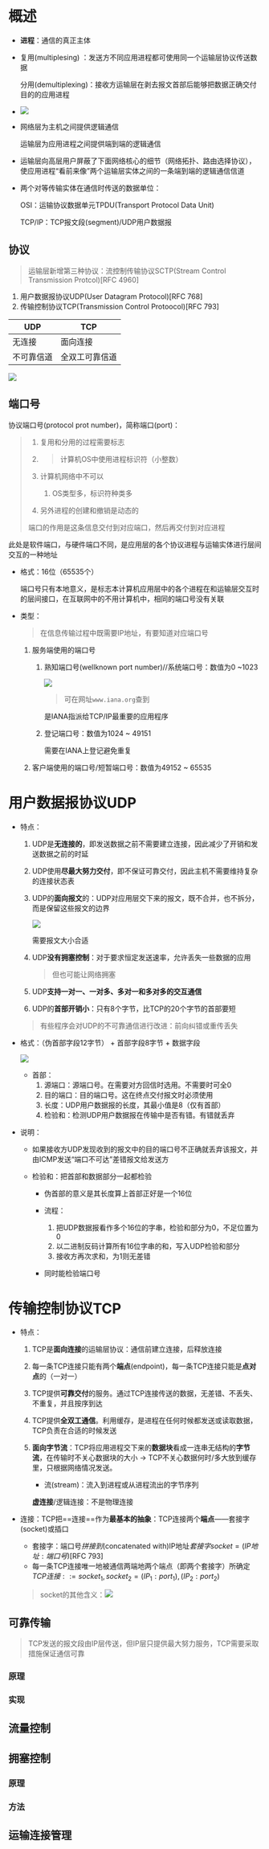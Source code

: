 # 概述

+ **进程**：通信的真正主体

+ 复用(multiplesing)     ：发送方不同应用进程都可使用同一个运输层协议传送数据

  分用(demultiplexing)：接收方运输层在剥去报文首部后能够把数据正确交付目的的应用进程
  
+  ![](https://cdn.jsdelivr.net/gh/zweix123/CS-notes-img@master/Computer-Network/逻辑通信.png)

  + 网络层为主机之间提供逻辑通信

    运输层为应用进程之间提供端到端的逻辑通信

  + 运输层向高层用户屏蔽了下面网络核心的细节（网络拓扑、路由选择协议），使应用进程“看前来像”两个运输层实体之间的一条端到端的逻辑通信信道

+ 两个对等传输实体在通信时传送的数据单位：

  OSI：运输协议数据单元TPDU(Transport Protocol Data Unit)

  TCP/IP：TCP报文段(segment)/UDP用户数据报

## 协议

> 运输层新增第三种协议：流控制传输协议SCTP(Stream Control Transmission Protcol)[RFC 4960]

1. 用户数据报协议UDP(User Datagram Protocol)[RFC 768]
2. 传输控制协议TCP(Transmission Control Protoocol)[RFC 793]

| UDP        | TCP            |
| ---------- | -------------- |
| 无连接     | 面向连接       |
| 不可靠信道 | 全双工可靠信道 |

![](https://cdn.jsdelivr.net/gh/zweix123/CS-notes-img@master/Computer-Network/应用及其协议.png)

## 端口号

协议端口号(protocol prot number)，简称端口(port)：

> 1. 复用和分用的过程需要标志
>
> 2. > 计算机OS中使用进程标识符（小整数）
>
> 3. 计算机网络中不可以
>
>    1. OS类型多，标识符种类多
>
> 4. 另外进程的创建和撤销是动态的
>
> 端口的作用是这条信息交付到对应端口，然后再交付到对应进程

此处是软件端口，与硬件端口不同，是应用层的各个协议进程与运输实体进行层间交互的一种地址

+ 格式：16位（65535个）

  端口号只有本地意义，是标志本计算机应用层中的各个进程在和运输层交互时的层间接口，在互联网中的不用计算机中，相同的端口号没有关联

+ 类型：

  > 在信息传输过程中既需要IP地址，有要知道对应端口号

  1. 服务端使用的端口号
     1. 熟知端口号(wellknown port number)//系统端口号：数值为0 ~1023
     
        ![](https://cdn.jsdelivr.net/gh/zweix123/CS-notes-img@master/Computer-Network/常用的熟知端口号.png)
     
        > 可在网址`www.iana.org`查到
     
        是IANA指派给TCP/IP最重要的应用程序
     
     2. 登记端口号：数值为1024 ~ 49151
     
        需要在IANA上登记避免重复
     
  2. 客户端使用的端口号/短暂端口号：数值为49152 ~ 65535

# 用户数据报协议UDP

+ 特点：

  1. UDP是**无连接的**，即发送数据之前不需要建立连接，因此减少了开销和发送数据之前的时延

  2. UDP使用**尽最大努力交付**，即不保证可靠交付，因此主机不需要维持复杂的连接状态表

  3. UDP的**面向报文**的：UDP对应用层交下来的报文，既不合并，也不拆分，而是保留这些报文的边界

     ![](https://cdn.jsdelivr.net/gh/zweix123/CS-notes-img@master/Computer-Network/UDP面向报文.png)

     需要报文大小合适

  4. UDP**没有拥塞控制**：对于要求恒定发送速率，允许丢失一些数据的应用

     > 但也可能让网络拥塞

  5. UDP**支持一对一、一对多、多对一和多对多的交互通信**

  6. UDP的**首部开销小**：只有8个字节，比TCP的20个字节的首部要短

  > 有些程序会对UDP的不可靠通信进行改进：前向纠错或重传丢失

+ 格式：（伪首部字段12字节） + 首部字段8字节 + 数据字段

  ![](https://cdn.jsdelivr.net/gh/zweix123/CS-notes-img@master/Computer-Network/UDP数据报格式.png)

  + 首部：
    1. 源端口：源端口号。在需要对方回信时选用。不需要时可全0
    2. 目的端口：目的端口号。这在终点交付报文时必须使用
    3. 长度：UDP用户数据报的长度，其最小值是8（仅有首部）
    4. 检验和：检测UDP用户数据报在传输中是否有错。有错就丢弃

+ 说明：

  + 如果接收方UDP发现收到的报文中的目的端口号不正确就丢弃该报文，并由ICMP发送“端口不可达”差错报文给发送方

  + 检验和：把首部和数据部分一起都检验

    + 伪首部的意义是其长度算上首部正好是一个16位
    + 流程：
      1. 把UDP数据报看作多个16位的字串，检验和部分为0，不足位置为0
      2. 以二进制反码计算所有16位字串的和，写入UDP检验和部分
      3. 接收方再次求和，为1则无差错

    + 同时能检验端口号

# 传输控制协议TCP

+ 特点：

  1. TCP是**面向连接**的运输层协议：通信前建立连接，后释放连接

  2. 每一条TCP连接只能有两个**端点**(endpoint)，每一条TCP连接只能是**点对点**的（一对一）

  3. TCP提供**可靠交付**的服务。通过TCP连接传送的数据，无差错、不丢失、不重复，并且按序到达

  4. TCP提供**全双工通信**。利用缓存，是进程在任何时候都发送或读取数据，TCP负责在合适的时候发送

  5. **面向字节流**：TCP将应用进程交下来的**数据块**看成一连串无结构的**字节流**，在传输时不关心数据块的大小 -> TCP不关心数据何时/多大放到缓存里，只根据网络情况发送。

     + 流(stream)：流入到进程或从进程流出的字节序列

     **虚连接**/逻辑连接：不是物理连接

+ 连接：TCP把==连接==作为**最基本的抽象**：TCP连接两个**端点**——套接字(socket)或插口

  + 套接字：端口号*拼接到*(concatenated with)IP地址$套接字socket = (IP地址:端口号)$[RFC 793]
  + 每一条TCP连接唯一地被通信两端地两个端点（即两个套接字）所确定$TCP连接::={socket_1, socket_2}={(IP_1:port_1), (IP_2:port_2)}$
  
  > socket的其他含义：![](https://cdn.jsdelivr.net/gh/zweix123/CS-notes-img@master/Computer-Network/socket其他含义.png)

## 可靠传输

> TCP发送的报文段由IP层传送，但IP层只提供最大努力服务，TCP需要采取措施保证通信可靠

### 原理

### 实现

## 流量控制

## 拥塞控制

### 原理

### 方法

## 运输连接管理







